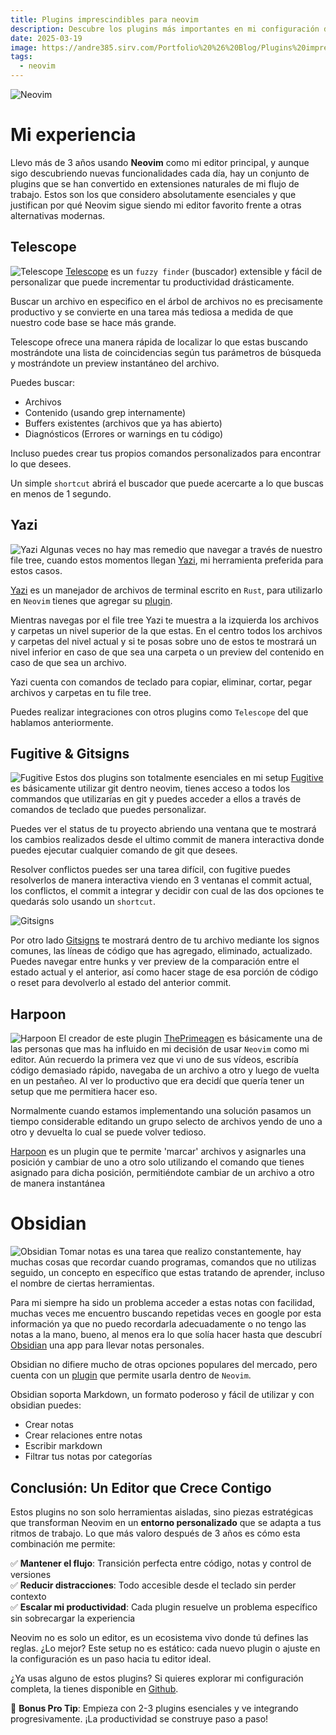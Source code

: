 ```yaml
---
title: Plugins imprescindibles para neovim
description: Descubre los plugins más importantes en mi configuración de neovim y como los utilizo para ser mas productivo
date: 2025-03-19
image: https://andre385.sirv.com/Portfolio%20%26%20Blog/Plugins%20impresindibles%20neovim/neovim.webp
tags:
  - neovim
---
```


![Neovim](https://andre385.sirv.com/Portfolio%20%26%20Blog/Plugins%20impresindibles%20neovim/neovim.webp)

# Mi experiencia

Llevo más de 3 años usando **Neovim** como mi editor principal, y aunque sigo descubriendo nuevas funcionalidades cada día, hay un conjunto de plugins que se han convertido en extensiones naturales de mi flujo de trabajo. Estos son los que considero absolutamente esenciales y que justifican por qué Neovim sigue siendo mi editor favorito frente a otras alternativas modernas.

## Telescope

![Telescope](https://andre385.sirv.com/Portfolio%20%26%20Blog/Plugins%20impresindibles%20neovim/telescope.png)
[Telescope](https://github.com/nvim-telescope/telescope.nvim) es un `fuzzy finder` (buscador) extensible y fácil de personalizar que puede incrementar tu productividad drásticamente.

Buscar un archivo en especifico en el árbol de archivos no es precisamente productivo y se convierte en una tarea más tediosa a medida de que nuestro code base se hace más grande.

Telescope ofrece una manera rápida de localizar lo que estas buscando mostrándote una lista de coincidencias según tus parámetros de búsqueda y mostrándote un preview instantáneo del archivo.

Puedes buscar:

- Archivos
- Contenido (usando grep internamente)
- Buffers existentes (archivos que ya has abierto)
- Diagnósticos (Errores or warnings en tu código)

Incluso puedes crear tus propios comandos personalizados para encontrar lo que desees.

Un simple `shortcut` abrirá el buscador que puede acercarte a lo que buscas en menos de 1 segundo.

## Yazi

![Yazi](https://andre385.sirv.com/Portfolio%20%26%20Blog/Plugins%20impresindibles%20neovim/Yazi.png)
Algunas veces no hay mas remedio que navegar a través de nuestro file tree, cuando estos momentos llegan [Yazi](https://yazi-rs.github.io/), mi herramienta preferida para estos casos.

[Yazi](https://yazi-rs.github.io/) es un manejador de archivos de terminal escrito en `Rust`, para utilizarlo en `Neovim` tienes que agregar su [plugin](https://github.com/mikavilpas/yazi.nvim).

Mientras navegas por el file tree Yazi te muestra a la izquierda los archivos y carpetas un nivel superior de la que estas. En el centro todos los archivos y carpetas del nivel actual y si te posas sobre uno de estos te mostrará un nivel inferior en caso de que sea una carpeta o un preview del contenido en caso de que sea un archivo.

Yazi cuenta con comandos de teclado para copiar, eliminar, cortar, pegar archivos y carpetas en tu file tree.

Puedes realizar integraciones con otros plugins como `Telescope` del que hablamos anteriormente.

## Fugitive & Gitsigns

![Fugitive](https://andre385.sirv.com/Portfolio%20%26%20Blog/Plugins%20impresindibles%20neovim/fugitive.png)
Estos dos plugins son totalmente esenciales en mi setup [Fugitive](https://github.com/tpope/vim-fugitive) es básicamente utilizar git dentro neovim, tienes acceso a todos los commandos que utilizarías en git y puedes acceder a ellos a través de comandos de teclado que puedes personalizar.

Puedes ver el status de tu proyecto abriendo una ventana que te mostrará los cambios realizados desde el ultimo commit de manera interactiva donde puedes ejecutar cualquier comando de git que desees.

Resolver conflictos puedes ser una tarea difícil, con fugitive puedes resolverlos de manera interactiva viendo en 3 ventanas el commit actual, los conflictos, el commit a integrar y decidir con cual de las dos opciones te quedarás solo usando un `shortcut`.

![Gitsigns](https://andre385.sirv.com/Portfolio%20%26%20Blog/Plugins%20impresindibles%20neovim/gitsigns.png)

Por otro lado [Gitsigns](https://github.com/lewis6991/gitsigns.nvim) te mostrará dentro de tu archivo mediante los signos comunes, las líneas de código que has agregado, eliminado, actualizado. Puedes navegar entre hunks y ver preview de la comparación entre el estado actual y el anterior, así como hacer stage de esa porción de código o reset para devolverlo al estado del anterior commit.

## Harpoon

![Harpoon](https://andre385.sirv.com/Portfolio%20%26%20Blog/Plugins%20impresindibles%20neovim/harpoon.png)
El creador de este plugin [ThePrimeagen](https://www.youtube.com/c/theprimeagen) es básicamente una de las personas que mas ha influido en mi decisión de usar `Neovim` como mi editor. Aún recuerdo la primera vez que vi uno de sus vídeos, escribía código demasiado rápido, navegaba de un archivo a otro y luego de vuelta en un pestañeo. Al ver lo productivo que era decidí que quería tener un setup que me permitiera hacer eso.

Normalmente cuando estamos implementando una solución pasamos un tiempo considerable editando un grupo selecto de archivos yendo de uno a otro y devuelta lo cual se puede volver tedioso.

[Harpoon](https://github.com/ThePrimeagen/harpoon) es un plugin que te permite 'marcar' archivos y asignarles una posición y cambiar de uno a otro solo utilizando el comando que tienes asignado para dicha posición, permitiéndote cambiar de un archivo a otro de manera instantánea

# Obsidian

![Obsidian](https://andre385.sirv.com/Portfolio%20%26%20Blog/Plugins%20impresindibles%20neovim/obsidian.png)
Tomar notas es una tarea que realizo constantemente, hay muchas cosas que recordar cuando programas, comandos que no utilizas seguido, un concepto en específico que estas tratando de aprender, incluso el nombre de ciertas herramientas.

Para mi siempre ha sido un problema acceder a estas notas con facilidad, muchas veces me encuentro buscando repetidas veces en google por esta información ya que no puedo recordarla adecuadamente o no tengo las notas a la mano, bueno, al menos era lo que solía hacer hasta que descubrí [Obsidian](https://obsidian.md/) una app para llevar notas personales.

Obsidian no difiere mucho de otras opciones populares del mercado, pero cuenta con un [plugin](https://github.com/epwalsh/obsidian.nvim) que permite usarla dentro de `Neovim`.

Obsidian soporta Markdown, un formato poderoso y fácil de utilizar y con obsidian puedes:

- Crear notas
- Crear relaciones entre notas
- Escribir markdown
- Filtrar tus notas por categorías

## Conclusión: Un Editor que Crece Contigo

Estos plugins no son solo herramientas aisladas, sino piezas estratégicas que transforman Neovim en un **entorno personalizado** que se adapta a tus ritmos de trabajo. Lo que más valoro después de 3 años es cómo esta combinación me permite:

✅ **Mantener el flujo**: Transición perfecta entre código, notas y control de versiones  
✅ **Reducir distracciones**: Todo accesible desde el teclado sin perder contexto  
✅ **Escalar mi productividad**: Cada plugin resuelve un problema específico sin sobrecargar la experiencia

Neovim no es solo un editor, es un ecosistema vivo donde tú defines las reglas. ¿Lo mejor? Este setup no es estático: cada nuevo plugin o ajuste en la configuración es un paso hacia tu editor ideal.

¿Ya usas alguno de estos plugins? Si quieres explorar mi configuración completa, la tienes disponible en [Github](https://github.com/AndreDev385/nvim).

🚀 **Bonus Pro Tip**: Empieza con 2-3 plugins esenciales y ve integrando progresivamente. ¡La productividad se construye paso a paso!
